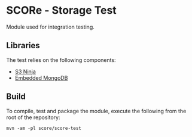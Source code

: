 # SCORe - Storage Test

Module used for integration testing.

## Libraries

The test relies on the following components:

- [S3 Ninja](http://s3ninja.net/)
- [Embedded MongoDB](http://flapdoodle-oss.github.io/de.flapdoodle.embed.mongo/)

## Build

To compile, test and package the module, execute the following from the root of the repository:

```shell
mvn -am -pl score/score-test
```